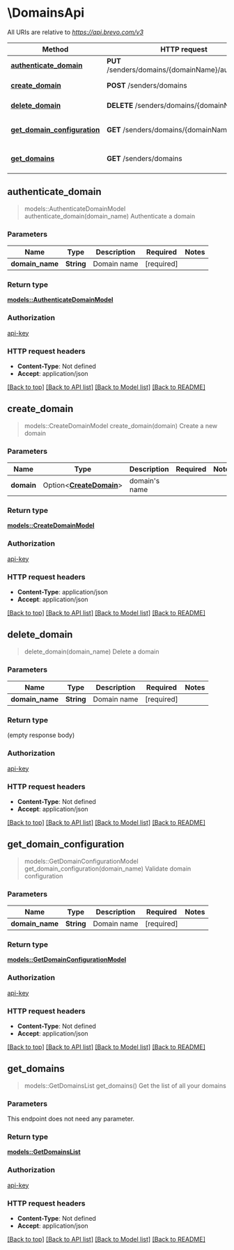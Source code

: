 # \DomainsApi

All URIs are relative to *https://api.brevo.com/v3*

Method | HTTP request | Description
------------- | ------------- | -------------
[**authenticate_domain**](DomainsApi.md#authenticate_domain) | **PUT** /senders/domains/{domainName}/authenticate | Authenticate a domain
[**create_domain**](DomainsApi.md#create_domain) | **POST** /senders/domains | Create a new domain
[**delete_domain**](DomainsApi.md#delete_domain) | **DELETE** /senders/domains/{domainName} | Delete a domain
[**get_domain_configuration**](DomainsApi.md#get_domain_configuration) | **GET** /senders/domains/{domainName} | Validate domain configuration
[**get_domains**](DomainsApi.md#get_domains) | **GET** /senders/domains | Get the list of all your domains



## authenticate_domain

> models::AuthenticateDomainModel authenticate_domain(domain_name)
Authenticate a domain

### Parameters


Name | Type | Description  | Required | Notes
------------- | ------------- | ------------- | ------------- | -------------
**domain_name** | **String** | Domain name | [required] |

### Return type

[**models::AuthenticateDomainModel**](authenticateDomainModel.md)

### Authorization

[api-key](../README.md#api-key)

### HTTP request headers

- **Content-Type**: Not defined
- **Accept**: application/json

[[Back to top]](#) [[Back to API list]](../README.md#documentation-for-api-endpoints) [[Back to Model list]](../README.md#documentation-for-models) [[Back to README]](../README.md)


## create_domain

> models::CreateDomainModel create_domain(domain)
Create a new domain

### Parameters


Name | Type | Description  | Required | Notes
------------- | ------------- | ------------- | ------------- | -------------
**domain** | Option<[**CreateDomain**](CreateDomain.md)> | domain's name |  |

### Return type

[**models::CreateDomainModel**](createDomainModel.md)

### Authorization

[api-key](../README.md#api-key)

### HTTP request headers

- **Content-Type**: application/json
- **Accept**: application/json

[[Back to top]](#) [[Back to API list]](../README.md#documentation-for-api-endpoints) [[Back to Model list]](../README.md#documentation-for-models) [[Back to README]](../README.md)


## delete_domain

> delete_domain(domain_name)
Delete a domain

### Parameters


Name | Type | Description  | Required | Notes
------------- | ------------- | ------------- | ------------- | -------------
**domain_name** | **String** | Domain name | [required] |

### Return type

 (empty response body)

### Authorization

[api-key](../README.md#api-key)

### HTTP request headers

- **Content-Type**: Not defined
- **Accept**: application/json

[[Back to top]](#) [[Back to API list]](../README.md#documentation-for-api-endpoints) [[Back to Model list]](../README.md#documentation-for-models) [[Back to README]](../README.md)


## get_domain_configuration

> models::GetDomainConfigurationModel get_domain_configuration(domain_name)
Validate domain configuration

### Parameters


Name | Type | Description  | Required | Notes
------------- | ------------- | ------------- | ------------- | -------------
**domain_name** | **String** | Domain name | [required] |

### Return type

[**models::GetDomainConfigurationModel**](getDomainConfigurationModel.md)

### Authorization

[api-key](../README.md#api-key)

### HTTP request headers

- **Content-Type**: Not defined
- **Accept**: application/json

[[Back to top]](#) [[Back to API list]](../README.md#documentation-for-api-endpoints) [[Back to Model list]](../README.md#documentation-for-models) [[Back to README]](../README.md)


## get_domains

> models::GetDomainsList get_domains()
Get the list of all your domains

### Parameters

This endpoint does not need any parameter.

### Return type

[**models::GetDomainsList**](getDomainsList.md)

### Authorization

[api-key](../README.md#api-key)

### HTTP request headers

- **Content-Type**: Not defined
- **Accept**: application/json

[[Back to top]](#) [[Back to API list]](../README.md#documentation-for-api-endpoints) [[Back to Model list]](../README.md#documentation-for-models) [[Back to README]](../README.md)

